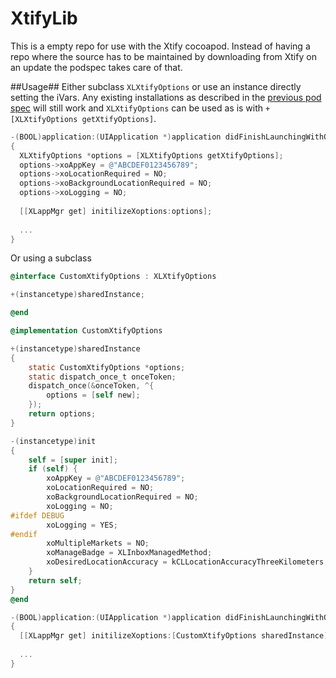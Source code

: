 XtifyLib
========
This is a empty repo for use with the Xtify cocoapod. Instead of having a repo where the source has to be maintained by downloading from Xtify on an update the podspec takes care of that.

##Usage##
Either subclass `XLXtifyOptions` or use an instance directly setting the iVars. Any existing installations as described in the [previous pod spec](https://github.com/sstepashka/XtifyLib#example-of-usage) will still work and `XLXtifyOptions` can be used as is with `+[XLXtifyOptions getXtifyOptions]`.

``` objective-c
-(BOOL)application:(UIApplication *)application didFinishLaunchingWithOptions:(NSDictionary *)launchOptions
{
  XLXtifyOptions *options = [XLXtifyOptions getXtifyOptions];
  options->xoAppKey = @"ABCDEF0123456789";
  options->xoLocationRequired = NO;
  options->xoBackgroundLocationRequired = NO;
  options->xoLogging = NO;
  
  [[XLappMgr get] initilizeXoptions:options];
  
  ...
}
```

Or using a subclass

``` objective-c
@interface CustomXtifyOptions : XLXtifyOptions

+(instancetype)sharedInstance;

@end

@implementation CustomXtifyOptions

+(instancetype)sharedInstance
{
    static CustomXtifyOptions *options;
    static dispatch_once_t onceToken;
    dispatch_once(&onceToken, ^{
        options = [self new];
    });
    return options;
}

-(instancetype)init
{
    self = [super init];
    if (self) {
        xoAppKey = @"ABCDEF0123456789";
        xoLocationRequired = NO;
        xoBackgroundLocationRequired = NO;
        xoLogging = NO;
#ifdef DEBUG
        xoLogging = YES;
#endif
        xoMultipleMarkets = NO;
        xoManageBadge = XLInboxManagedMethod;
        xoDesiredLocationAccuracy = kCLLocationAccuracyThreeKilometers;
    }
    return self;
}
@end

-(BOOL)application:(UIApplication *)application didFinishLaunchingWithOptions:(NSDictionary *)launchOptions
{
  [[XLappMgr get] initilizeXoptions:[CustomXtifyOptions sharedInstance]];
  
  ...
}
```

